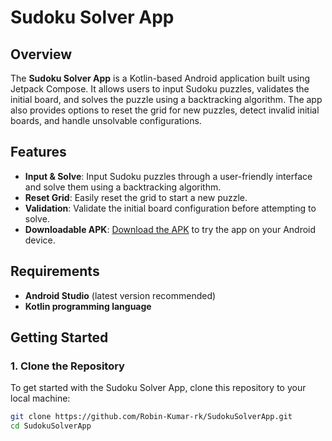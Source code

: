 # Sudoku Solver App

## Overview

The **Sudoku Solver App** is a Kotlin-based Android application built using Jetpack Compose. It allows users to input Sudoku puzzles, validates the initial board, and solves the puzzle using a backtracking algorithm. The app also provides options to reset the grid for new puzzles, detect invalid initial boards, and handle unsolvable configurations.

## Features

- **Input & Solve**: Input Sudoku puzzles through a user-friendly interface and solve them using a backtracking algorithm.
- **Reset Grid**: Easily reset the grid to start a new puzzle.
- **Validation**: Validate the initial board configuration before attempting to solve.
- **Downloadable APK**: [Download the APK](https://github.com/Robin-Kumar-rk/SudokuSolverApp/blob/main/app/release/app-release.apk) to try the app on your Android device.

## Requirements

- **Android Studio** (latest version recommended)
- **Kotlin programming language**

## Getting Started

### 1. Clone the Repository

To get started with the Sudoku Solver App, clone this repository to your local machine:

```bash
git clone https://github.com/Robin-Kumar-rk/SudokuSolverApp.git
cd SudokuSolverApp
